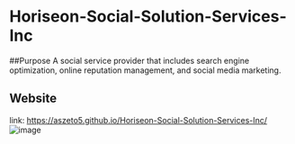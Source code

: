 # Horiseon-Social-Solution-Services-Inc

##Purpose
A social service provider that includes search engine optimization, online reputation management, and social media marketing.

## Website
link: https://aszeto5.github.io/Horiseon-Social-Solution-Services-Inc/
![image](https://user-images.githubusercontent.com/100250064/161905766-6b19919b-5bc7-4cee-97d2-326bb95ebb83.png)
